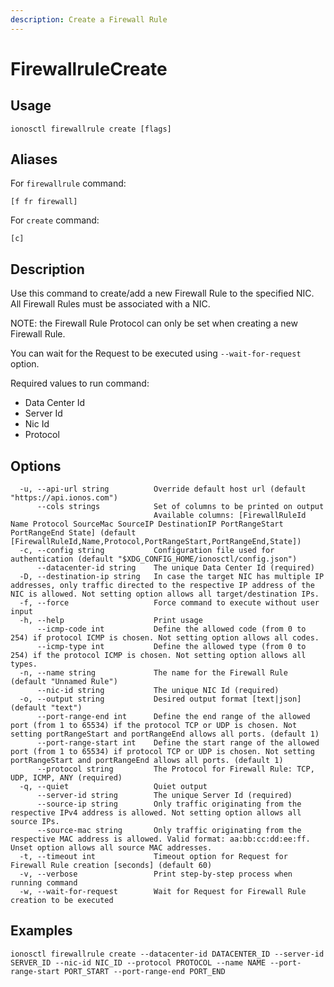```yaml
---
description: Create a Firewall Rule
---
```


# FirewallruleCreate

## Usage

```text
ionosctl firewallrule create [flags]
```

## Aliases

For `firewallrule` command:

```text
[f fr firewall]
```

For `create` command:

```text
[c]
```

## Description

Use this command to create/add a new Firewall Rule to the specified NIC. All Firewall Rules must be associated with a NIC.

NOTE: the Firewall Rule Protocol can only be set when creating a new Firewall Rule.

You can wait for the Request to be executed using `--wait-for-request` option.

Required values to run command:

* Data Center Id
* Server Id
* Nic Id 
* Protocol

## Options

```text
  -u, --api-url string          Override default host url (default "https://api.ionos.com")
      --cols strings            Set of columns to be printed on output 
                                Available columns: [FirewallRuleId Name Protocol SourceMac SourceIP DestinationIP PortRangeStart PortRangeEnd State] (default [FirewallRuleId,Name,Protocol,PortRangeStart,PortRangeEnd,State])
  -c, --config string           Configuration file used for authentication (default "$XDG_CONFIG_HOME/ionosctl/config.json")
      --datacenter-id string    The unique Data Center Id (required)
  -D, --destination-ip string   In case the target NIC has multiple IP addresses, only traffic directed to the respective IP address of the NIC is allowed. Not setting option allows all target/destination IPs.
  -f, --force                   Force command to execute without user input
  -h, --help                    Print usage
      --icmp-code int           Define the allowed code (from 0 to 254) if protocol ICMP is chosen. Not setting option allows all codes.
      --icmp-type int           Define the allowed type (from 0 to 254) if the protocol ICMP is chosen. Not setting option allows all types.
  -n, --name string             The name for the Firewall Rule (default "Unnamed Rule")
      --nic-id string           The unique NIC Id (required)
  -o, --output string           Desired output format [text|json] (default "text")
      --port-range-end int      Define the end range of the allowed port (from 1 to 65534) if the protocol TCP or UDP is chosen. Not setting portRangeStart and portRangeEnd allows all ports. (default 1)
      --port-range-start int    Define the start range of the allowed port (from 1 to 65534) if protocol TCP or UDP is chosen. Not setting portRangeStart and portRangeEnd allows all ports. (default 1)
      --protocol string         The Protocol for Firewall Rule: TCP, UDP, ICMP, ANY (required)
  -q, --quiet                   Quiet output
      --server-id string        The unique Server Id (required)
      --source-ip string        Only traffic originating from the respective IPv4 address is allowed. Not setting option allows all source IPs.
      --source-mac string       Only traffic originating from the respective MAC address is allowed. Valid format: aa:bb:cc:dd:ee:ff. Unset option allows all source MAC addresses.
  -t, --timeout int             Timeout option for Request for Firewall Rule creation [seconds] (default 60)
  -v, --verbose                 Print step-by-step process when running command
  -w, --wait-for-request        Wait for Request for Firewall Rule creation to be executed
```

## Examples

```text
ionosctl firewallrule create --datacenter-id DATACENTER_ID --server-id SERVER_ID --nic-id NIC_ID --protocol PROTOCOL --name NAME --port-range-start PORT_START --port-range-end PORT_END
```

